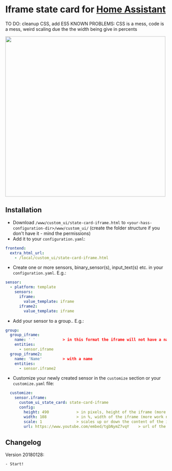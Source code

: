 # Iframe state card for [Home Assistant](https://home-assistant.io)

TO DO: cleanup CSS, add ES5
KNOWN PROBLEMS: CSS is a mess, code is a mess, weird scaling due the the width being give in percents

<img src="https://i.imgur.com/rwFiDcq.gif" height="500">


## Installation
* Download `/www/custom_ui/state-card-iframe.html` to `<your-hass-configuration-dir>/www/custom_ui/` (create the folder structure if you don't have it - mind the permissions)
* Add it to your `configuration.yaml`:
```yaml
frontend:
  extra_html_url:
    - /local/custom_ui/state-card-iframe.html
```
* Create one or more sensors, binary_sensor(s), input_text(s) etc. in your `configuration.yaml`. E.g.:
```yaml
sensor:
  - platform: template
    sensors:
      iframe:
        value_template: iframe
      iframe2:
        value_template: iframe
```
* Add your sensor to a group.. E.g.:
```yaml
group:
  group_iframe:
    name: ' '            > in this format the iframe will not have a name above
    entities:
      - sensor.iframe
  group_iframe2:
    name: 'Name'         > with a name
    entities:
      - sensor.iframe2
```
* Customize your newly created sensor in the `customize` section or your `customize.yaml` file:
```yaml
  customize:
    sensor.iframe:
      custom_ui_state_card: state-card-iframe
      config:
        height: 490            > in pixels, height of the iframe (more work needed)
        width: 108             > in %, width of the iframe (more work needed)
        scale: 1               > scales up or down the content of the iframe (it affects both the height and the width)
        url: https://www.youtube.com/embed/tgbNymZ7vqY    > url of the resource
 ```

## Changelog
Version 20180128:
```
- Start!
```
